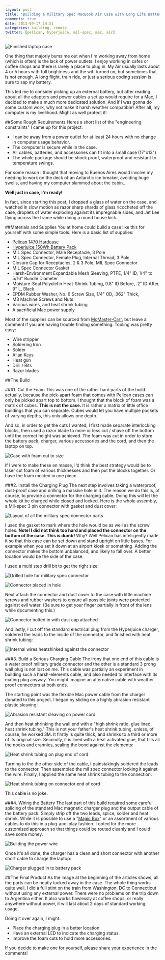 ```yaml
---
layout: post
title: "Building a Military Spec MacBook Air Case with Long Life Battery"
comments: true
date: 2013-09-17 14:51
categories: building, remote
twitter: [pelican, hyperjuice, mil-spec, mac, air]
---
```

![Finished laptop case](/images/post-content/mil-spec-mac/done.jpeg)

One thing that majorly bums me out when I'm working away from home (which is often) is the lack of power outlets. I enjoy working in cafes or coffee shops and there is rarely a place to plug in. My Air usually lasts about 4 or 5 hours with full brightness and the wifi turned on, but sometimes that is not enough. A long flight, train ride, or just a serious coding session is sure to sap my battery.

This led me to consider picking up an external battery, but after reading about all the adapters and power cables a set up would require for a Mac, I decided to make a much more dedicated solution. And if I was gonna do some custom work, why not make it harsh weather compatible? After all, my computer is my livelihood. Might as well protect it!

##Some Rough Requirements
Heres a short list of the "engineering constraints" I came up for this project:

- I can be away from a power outlet for at least 24 hours with no change in computer usage behavior.
- The computer is secure while in the case.
- All cables, batteries, and accessories can fit into a small case (17"x13")
- The whole package should be shock proof, waterproof and resistant to temperature swings.

For some reason I thought that moving to Buenos Aires would involve my needing to work on the deck of an Antarctic ice breaker, avoiding huge swells, and having my computer slammed about the cabin…

**Well just in case, I'm ready!**

In fact, since starting this post, I dropped a glass of water on the case, and watched in slow motion as razor sharp shards of glass ricocheted off the case, droplets of water exploding against its impregnable sides, and Jet Lee flying across the frame while doing a round house kick.

##Materials and Supplies
You at home could build a case like this for yourself with some simple tools. Here is a basic list of supplies:

- [Pelican 1470 Hardcase](http://www.amazon.com/gp/product/B00152KDBI/ref=oh_details_o03_s00_i00?ie=UTF8&psc=1)
- [Hyperjuice 150Wh Battery Pack](http://www.hypershop.com/HyperJuice/External-Battery-for-MacBook-iPad-iPhone-USB-150Wh/MBP-150.html)
- MIL Spec Connector, Male Receptacle, 3 Pole
- MIL Spec Connector, Female Plug, Internal Thread, 3 Pole
- Closure Cap for Receptacles, 2 & 3 Pole, MIL Spec Connector
- MIL Spec Connector Gasket
- Harsh-Environment Expandable Mesh Sleeving, PTFE, 1/4" ID, 1/4" to 5/16" Bundle Diameter
- Moisture-Seal Polyolefin Heat-Shrink Tubing, 0.8" ID Before, .2" ID After, 9" L, Black
- EPDM Rubber Washer, No. 6 Screw Size, 1/4" OD, .062" Thick,
- M3 Machine Screws and Nuts
- Various wires, and heat shrink tubing
- A sacrificial Mac power supply

Most of the supplies can be sourced from [McMaster-Carr](http://www.mcmaster.com/), but leave a comment if you are having trouble finding something. Tooling was pretty easy:

- Wire stripper
- Soldering Iron
- Solder
- Allan Keys
- Heat gun
- Drill / Bits
- Razor blades

##The Build

###1. Cut the Foam
This was one of the rather hard parts of the build actually, because the pick-apart foam that comes with Pelican cases can only be picked apart top to bottom. I thought that the block of foam was a matrix of cubes. **This is not the case.** It is rather a matrix of little office buildings that you can separate. Cubes would let you have multiple pockets of varying depths, this only allows one depth.

And so, in order to get the cuts I wanted, I first made separate interlocking blocks, then used a razor blade to more or less cut / shave off the bottom until the correct height was achieved. The foam was cut in order to store the battery pack, charger, various accessories and the cord, and then the laptop on top.

![Case with foam cut to size](/images/post-content/mil-spec-mac/foam.jpeg)

If I were to make these en masse, I'd think the best strategy would be to laser cut foam of various thicknesses and then put the blocks together. Or have the foam molded in one piece.

###2. Install the Charging Plug
The next step involves taking a waterproof, dust-proof case and drilling a massive hole in it. The reason we do this is, of course, to provide a connector for the charging cable. Doing this will let the whole kit be charged while closed and locked. Here is the whole assembly, a Mil-spec 3 pin connector with gasket and dust cover:

![Layout of all the military spec connector parts](/images/post-content/mil-spec-mac/connector.jpeg)

I used the gasket to mark where the hole would be as well as the screw holes. **Note! I did not think too hard and placed the connector on the bottom of the case. This is dumb!** Why? Well Pelican has intelligently made it so that this case can be set down and stand upright on little bases. For example when you set it down at an airport kiosk or something. Adding the connector makes the bottom unbalanced, and likely to fall over. A better location would be the side of the case.

I used a multi step drill bit to get the right size:

![Drilled hole for military spec connector](/images/post-content/mil-spec-mac/hole.jpeg)

![Connector placed in hole](/images/post-content/mil-spec-mac/connector2.jpeg)

Next attach the connector and dust cover to the case with little machine screws and rubber washers to ensure all possible joints were protected against evil water. (Be sure to get your finger partially in front of the lens while documenting this.)

![Connector bolted in with dust cap attached](/images/post-content/mil-spec-mac/cover.jpeg)

And lastly, I cut off the standard electrical plug from the Hyperjuice charger, soldered the leads to the inside of the connector, and finished with heat shrink tubing:

![Internal wires heatshinked against the connector](/images/post-content/mil-spec-mac/wiring.jpeg)

###3. Build a Serious Charging Cable
The irony that one end of this cable is a water proof military grade connector and the other is a standard 3 prong wall plug is not lost on me. This cable was partially an experiment in building such a harsh-elements cable, and also needed to interface with its mating plug anyway. You might imagine an alternative cable with weather proof connectors at both ends.

The starting point was the flexible Mac power cable from the charger donated to this project. I began by sliding on a highly abrasion resistant plastic sleaving:

![Abrasion resistant sleaving on power cord](/images/post-content/mil-spec-mac/sleave.jpeg)

And then heat shrinking the wall end with a "high shrink ratio, glue lined, heat shrink tubing." This is not your father's heat shrink tubing, unless, of course, he worked 3M. It firstly is quite thick, and shrinks to a third or more of its original size. Secondly, it is lined with a heat activated glue, that fills all the nooks and crannies, sealing the bond against the elements:

![Heat shrink tubing on plug end of cord](/images/post-content/mil-spec-mac/plug.jpeg)

Turning to the the other side of the cable, I painstakingly soldered the leads to the connector. Then assembled the mil spec connector locking it against the wire. Finally, I applied the same heat shrink tubing to the connection:

![Heat shrink tubing on connector end of cord](/images/post-content/mil-spec-mac/heat-shrink.jpeg)

This cable is no joke.

###4. Wiring the Battery
The last part of this build required some careful splicing of the standard Mac magnetic charger plug and the output cable of the battery pack. Simply strip off the two leads, splice, solder and heat shrink. While it is possible to use a "[Magic Box](http://www.hypershop.com/MBP-BOX.html)" or an assortment of various cables to do this in a plug-and-play fashion. I opted for the more customized approach so that things could be routed cleanly and I could save some money.

![Building the power wire](/images/post-content/mil-spec-mac/power-wire.jpeg)

Once it's all done, the charger has a clean and short connector with another short cable to charge the laptop:

![Charger plugged in to battery pack](/images/post-content/mil-spec-mac/charger.jpeg)

##The Final Product
As the image at the beginning of the articles shows, all the parts can be neatly tucked away in the case. The whole thing works quite well, I did a full stint on the train from Washington, DC to Connecticut without using any external power. There were no problems on the trip down to Argentina either. It also works flawlessly at coffee shops, or really anywhere without power, it will last about 2 days of standard working usage.

Doing it over again, I might:

- Place the charging plug in a better location.
- Have an external LED to indicate the charging status.
- Improve the foam cuts to hold more accessories.

If you decide to make one for yourself, please share your experience in the comments!
